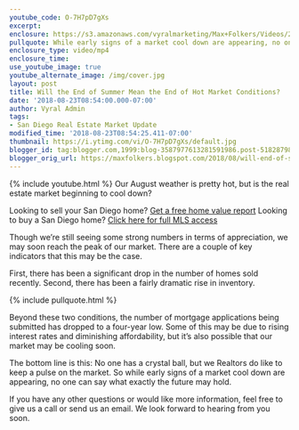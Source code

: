 ```yaml
---
youtube_code: O-7H7pD7gXs
excerpt:
enclosure: https://s3.amazonaws.com/vyralmarketing/Max+Folkers/Videos/2018/Is+The+Market+Cooling+Down+This+Summer%253F+-+San+Diego+Real+Estate+Agent.mp4
pullquote: While early signs of a market cool down are appearing, no one can say what exactly the future may hold.
enclosure_type: video/mp4
enclosure_time:
use_youtube_image: true
youtube_alternate_image: /img/cover.jpg
layout: post
title: Will the End of Summer Mean the End of Hot Market Conditions?
date: '2018-08-23T08:54:00.000-07:00'
author: Vyral Admin
tags:
- San Diego Real Estate Market Update
modified_time: '2018-08-23T08:54:25.411-07:00'
thumbnail: https://i.ytimg.com/vi/O-7H7pD7gXs/default.jpg
blogger_id: tag:blogger.com,1999:blog-3587977613281591986.post-5182879885467871403
blogger_orig_url: https://maxfolkers.blogspot.com/2018/08/will-end-of-summer-mean-end-of-hot.html
---
```

{% include youtube.html %}
Our August weather is pretty hot, but is the real estate market beginning to cool down?

<div class="post-cta">
Looking to sell your San Diego home? <a href="http://www.sandiegocityhomevalues.com/" target="_blank">Get a free home value report</a>
Looking to buy a San Diego home? <a href="http://maxfolkers.com/" target="_blank">Click here for full MLS access</a>
</div>

Though we’re still seeing some strong numbers in terms of appreciation, we may soon reach the peak of our market. There are a couple of key indicators that this may be the case.

First, there has been a significant drop in the number of homes sold recently. Second, there has been a fairly dramatic rise in inventory.

{% include pullquote.html %}

Beyond these two conditions, the number of mortgage applications being submitted has dropped to a four-year low. Some of this may be due to rising interest rates and diminishing affordability, but it’s also possible that our market may be cooling soon.

The bottom line is this: No one has a crystal ball, but we Realtors do like to keep a pulse on the market. So while early signs of a market cool down are appearing, no one can say what exactly the future may hold.

If you have any other questions or would like more information, feel free to give us a call or send us an email. We look forward to hearing from you soon.
